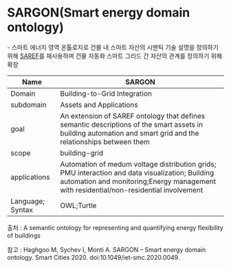 # SARGON(Smart energy domain ontology)

&#45; 스마트 에너지 영역 온톨로지로 건물 내 스마트 자산의 시맨틱 기술 설명을 정의하기 위해 [SAREF](SAREF.md)를 재사용하며 건물 자동화 스마트 그리드 간 자산의 관계를 정의하기 위해 확장

| Name             | SARGON                                                                                                                                                                                    |
| ---------------- | ----------------------------------------------------------------------------------------------------------------------------------------------------------------------------------------- |
| Domain           | Building-to-Grid Integration                                                                                                                                                              |
| subdomain        | Assets and Applications                                                                                                                                                                   |
| goal             | An extension of SAREF ontology that defines semantic descriptions of the smart assets in building automation and smart grid and the relationships between them                            |
| scope            | building-grid                                                                                                                                                                             |
| applications     | Automation of medum voltage distribution grids; PMU interaction and data visualization; Building automation and monitoring;Energy management with residential/non-residential involvement |
| Language; Syntax | OWL;Turtle                                                                                                                                                                                | 

출처 :  A semantic ontology for representing and quantifying energy flexibility of buildings

참고 : Haghgoo M, Sychev I, Monti A. SARGON – Smart energy domain ontology. Smart Cities 2020. doi:10.1049/iet-smc.2020.0049.